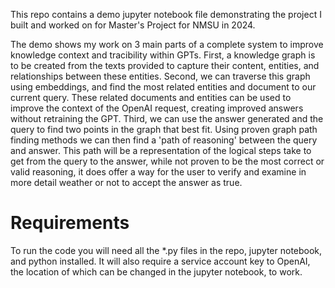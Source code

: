 This repo contains a demo jupyter notebook file demonstrating the project I built and worked on for Master's Project for NMSU in 2024.

The demo shows my work on 3 main parts of a complete system to improve knowledge context and tracibility within GPTs. First, a knowledge graph is to be created from the texts provided to capture their content, entities, and relationships between these entities. Second, we can traverse this graph using embeddings, and find the most related entities and document to our current query. These related documents and entities can be used to improve the context of the OpenAI request, creating improved answers without retraining the GPT. Third, we can use the answer generated and the query to find two points in the graph that best fit. Using proven graph path finding methods we can then find a 'path of reasoning' between the query and answer. This path will be a representation of the logical steps take to get from the query to the answer, while not proven to be the most correct or valid reasoning, it does offer a way for the user to verify and examine in more detail weather or not to accept the answer as true.

# Requirements
To run the code you will need all the *.py files in the repo, jupyter notebook, and python installed. It will also require a service account key to OpenAI, the location of which can be changed in the jupyter notebook, to work. 
